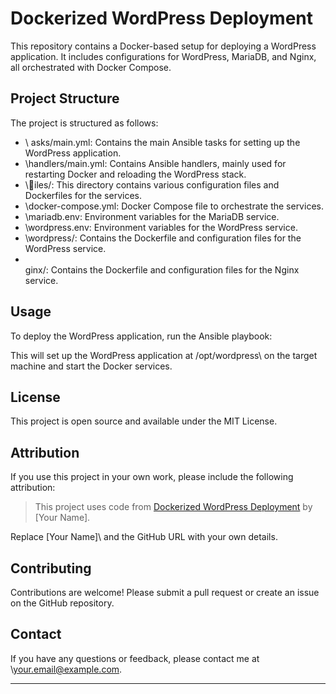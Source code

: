 # Dockerized WordPress Deployment

This repository contains a Docker-based setup for deploying a WordPress application. It includes configurations for WordPress, MariaDB, and Nginx, all orchestrated with Docker Compose.

## Project Structure

The project is structured as follows:

- \	asks/main.yml\: Contains the main Ansible tasks for setting up the WordPress application.
- \handlers/main.yml\: Contains Ansible handlers, mainly used for restarting Docker and reloading the WordPress stack.
- \iles/\: This directory contains various configuration files and Dockerfiles for the services.
- \docker-compose.yml\: Docker Compose file to orchestrate the services.
- \mariadb.env\: Environment variables for the MariaDB service.
- \wordpress.env\: Environment variables for the WordPress service.
- \wordpress/\: Contains the Dockerfile and configuration files for the WordPress service.
- \
ginx/\: Contains the Dockerfile and configuration files for the Nginx service.

## Usage

To deploy the WordPress application, run the Ansible playbook:

This will set up the WordPress application at \/opt/wordpress\ on the target machine and start the Docker services.

## License

This project is open source and available under the MIT License.

## Attribution

If you use this project in your own work, please include the following attribution:

> This project uses code from [Dockerized WordPress Deployment](https://github.com/yourusername/yourrepository) by [Your Name].

Replace \[Your Name]\ and the GitHub URL with your own details.

## Contributing

Contributions are welcome! Please submit a pull request or create an issue on the GitHub repository.

## Contact

If you have any questions or feedback, please contact me at \your.email@example.com\.

---
